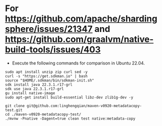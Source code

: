 # For https://github.com/apache/shardingsphere/issues/21347 and https://github.com/graalvm/native-build-tools/issues/403

- Execute the following commands for comparison in Ubuntu 22.04.

```shell
sudo apt install unzip zip curl sed -y
curl -s "https://get.sdkman.io" | bash
source "$HOME/.sdkman/bin/sdkman-init.sh"
sdk install java 22.3.1.r17-grl
sdk use java 22.3.1.r17-grl
gu install native-image
sudo apt-get install build-essential libz-dev zlib1g-dev -y

git clone git@github.com:linghengqian/maven-v0920-metadatacopy-test.git
cd ./maven-v0920-metadatacopy-test/
./mvnw -Pnative -Dagent=true clean test native:metadata-copy

```